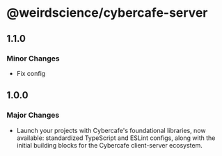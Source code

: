 # @weirdscience/cybercafe-server

## 1.1.0

### Minor Changes

- Fix config

## 1.0.0

### Major Changes

- Launch your projects with Cybercafe's foundational libraries, now available: standardized TypeScript and ESLint configs, along with the initial building blocks for the Cybercafe client-server ecosystem.
